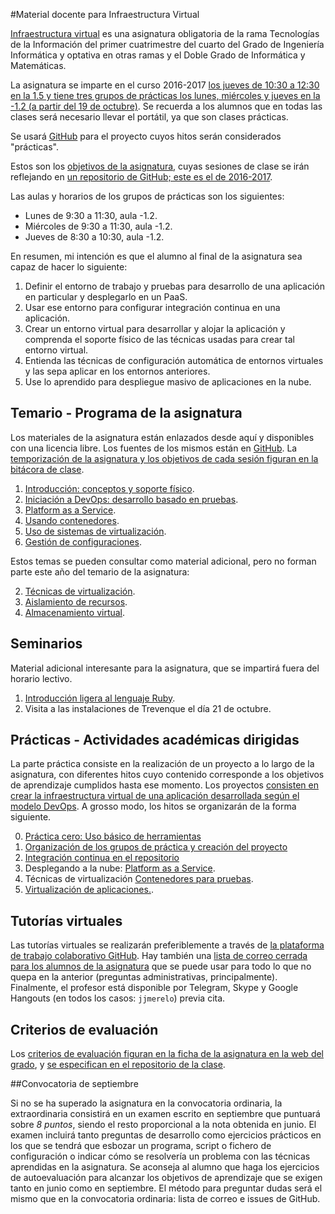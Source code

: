 #Material docente para Infraestructura Virtual

[Infraestructura virtual](http://grados.ugr.es/informatica/pages/infoacademica/guias_docentes/espti/infraestructuravirtual)
es una asignatura obligatoria de la rama Tecnologías de la Información
del primer cuatrimestre del cuarto del Grado de Ingeniería
Informática y optativa en otras ramas y el Doble Grado de Informática
y Matemáticas. 

La asignatura se imparte en el curso 2016-2017 [los jueves de 10:30 a
12:30 en la 1.5 y tiene tres grupos de prácticas los lunes, miércoles y jueves en la -1.2 (a partir del 19 de octubre)](http://etsiit.ugr.es/pages/calendario_academico/horarios1516/horariosgii1516/!/download).
Se recuerda a los alumnos que en todas las clases será necesario llevar el portátil, ya que son clases prácticas.

Se usará
[GitHub](http://github.com) para el proyecto cuyos hitos serán considerados "prácticas".

Estos son los [objetivos de la asignatura](documentos/objetivos.md), cuyas sesiones de clase se irán reflejando en [un repositorio de GitHub; este es el de 2016-2017](https://github.com/JJ/IV16-17). 

Las aulas y horarios de los grupos de prácticas son los siguientes:

* Lunes de 9:30 a 11:30, aula -1.2.
* Miércoles de 9:30 a 11:30, aula -1.2.
* Jueves de 8:30 a 10:30, aula -1.2.

En resumen, mi intención es que el alumno al final de la asignatura sea capaz de hacer lo siguiente: 

1. Definir el entorno de trabajo y pruebas para desarrollo de una aplicación en particular y desplegarlo en un PaaS.
2. Usar ese entorno para configurar integración continua en una aplicación.
3. Crear un entorno virtual para desarrollar y alojar la aplicación y comprenda el soporte físico de las técnicas usadas para crear tal entorno virtual.
4. Entienda las técnicas de configuración automática de entornos virtuales y las sepa aplicar en los entornos anteriores.
5. Use lo aprendido para despliegue masivo de aplicaciones en la nube. 

Temario - Programa de la asignatura
------------------------------------------------------

Los materiales de la asignatura están enlazados desde aquí y
disponibles con una licencia libre. Los fuentes de los mismos están en
[GitHub](http://github.com/JJ/IV). La
[temporización de la asignatura y los objetivos de cada sesión figuran en la bitácora de clase](https://github.com/JJ/IV16-17/blob/master/sesiones/README.md). 

1. [Introducción: conceptos y soporte físico](documentos/temas/Intro_concepto_y_soporte_fisico.md).
2. [Iniciación a DevOps: desarrollo basado en pruebas](documentos/temas/Desarrollo_basado_en_pruebas.md).
2. [Platform as a Service](documentos/temas/PaaS.md).
3. [Usando contenedores](documentos/temas/Contenedores.md).
5. [Uso de sistemas de virtualización](documentos/temas/Uso_de_sistemas.md).
6. [Gestión de configuraciones](documentos/temas/Gestion_de_configuraciones.md).

Estos temas se pueden consultar como material adicional, pero no forman parte este año del temario de la asignatura:

2. [Técnicas de virtualización](documentos/temas/Tecnicas_de_virtualizacion.md).
4. [Aislamiento de recursos](documentos/temas/Aislamiento_de_recursos.md).
4. [Almacenamiento virtual](documentos/temas/Almacenamiento.md).

Seminarios
---------------

Material adicional interesante para la asignatura, que se impartirá fuera del horario lectivo.

1. [Introducción ligera al lenguaje Ruby](documentos/seminarios/ruby.md). 
2. Visita a las instalaciones de Trevenque el día 21 de octubre.


Prácticas - Actividades académicas dirigidas
-------------

La parte práctica consiste en la realización de un proyecto a lo largo de
la asignatura, con diferentes hitos cuyo contenido corresponde a los objetivos de aprendizaje
cumplidos hasta ese momento. Los proyectos
[consisten en crear la infraestructura virtual de una aplicación desarrollada según el modelo DevOps](documentos/proyecto/README.md). A
grosso modo, los hitos se organizarán de la forma siguiente. 

0. [Práctica cero: Uso básico de herramientas](documentos/proyecto/0.Repositorio.md)
1. [Organización de los grupos de práctica y creación del proyecto](documentos/proyecto/1.Infraestructura.md)
2. [Integración continua en el repositorio](documentos/proyecto/2.CI.md)
3. Desplegando a la nube: [Platform as a Service](documentos/proyecto/3.PaaS.md).
4. Técnicas de virtualización [Contenedores para pruebas](documentos/proyecto/4.Docker.md).
4. [Virtualización de aplicaciones.](documentos/proyecto/4.Aplicaciones.md).

Tutorías virtuales
----

Las tutorías virtuales se realizarán preferiblemente a través de
[la plataforma de trabajo colaborativo GitHub](https://github.com/JJ/IV16-17/issues?state=open). Hay
también una
[lista de correo cerrada para los alumnos de la asignatura](https://groups.google.com/forum/#!forum/iv-ugr-2016)
que se puede usar para todo lo que no quepa en la anterior (preguntas
administrativas, principalmente). Finalmente, el profesor está
disponible por Telegram, Skype y Google Hangouts (en todos los casos: `jjmerelo`)
previa cita.

Criterios de evaluación
---

Los
[criterios de evaluación figuran en la ficha de la asignatura en la web del grado](http://grados.ugr.es/informatica/pages/infoacademica/guias_docentes/espti/infraestructuravirtual),
y
[se especifican en el repositorio de la clase](https://github.com/JJ/IV16-17/blob/master/Metodolog%C3%ADa_y_criterios_de_evaluaci%C3%B3n.md).

##Convocatoria de septiembre

Si no se ha superado la asignatura en la convocatoria ordinaria, la
extraordinaria consistirá en un examen escrito en septiembre que
puntuará sobre *8 puntos*, siendo el resto proporcional a la nota
obtenida en junio. El examen incluirá tanto preguntas de desarrollo
como ejercicios prácticos en los que se tendrá que esbozar un
programa, script o fichero de configuración o indicar cómo se
resolvería un problema con las técnicas aprendidas en la
asignatura. Se aconseja al alumno que haga los ejercicios de
autoevaluación para alcanzar los objetivos de aprendizaje que se
exigen tanto en junio como en septiembre. El método para preguntar
dudas será el mismo que en la convocatoria ordinaria: lista de correo
e issues de GitHub. 
